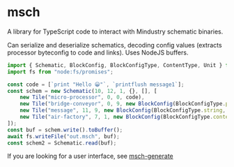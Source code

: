 # msch

A library for TypeScript code to interact with Mindustry schematic binaries.

Can serialize and deserialize schematics, decoding config values (extracts processor byteconfig to code and links). Uses NodeJS buffers.

```ts
import { Schematic, BlockConfig, BlockConfigType, ContentType, Unit } from "msch";
import fs from "node:fs/promises";

const code = [`print "Hello 😀"`, `printflush message1`];
const schem = new Schematic(10, 12, 1, {}, [], [
	new Tile("micro-processor", 0, 0, code),
	new Tile("bridge-conveyor", 0, 9, new BlockConfig(BlockConfigType.point, new Point2(-2, 0))),
	new Tile("message", 11, 9, new BlockConfig(BlockConfigType.string, "hello 😀 world")),
	new Tile("air-factory", 7, 1, new BlockConfig(BlockConfigType.content, [ContentType.unit, Unit.flare])),
]);
const buf = schem.write().toBuffer();
await fs.writeFile("out.msch", buf);
const schem2 = Schematic.read(buf);
```

If you are looking for a user interface, see [msch-generate](https://github.com/BalaM314/msch-generate)
